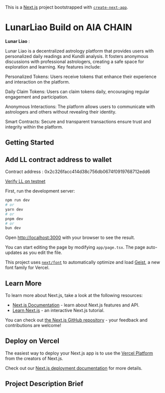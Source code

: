 This is a [Next.js](https://nextjs.org) project bootstrapped with [`create-next-app`](https://nextjs.org/docs/app/api-reference/cli/create-next-app).

# LunarLiao Build on AIA CHAIN

**Lunar Liao** : 

Lunar Liao is a decentralized astrology platform that provides users with personalized daily readings and Kundli analysis. It fosters anonymous discussions with professional astrologers, creating a safe space for exploration and learning. Key features include:

Personalized Tokens: Users receive tokens that enhance their experience and interaction on the platform.

Daily Claim Tokens: Users can claim tokens daily, encouraging regular engagement and participation.

Anonymous Interactions: The platform allows users to communicate with astrologers and others without revealing their identity.

Smart Contracts: Secure and transparent transactions ensure trust and integrity within the platform.



## Getting Started

## Add LL contract address to wallet

Contract address : 0x2c326facc414d38c756db0674f0919768712edd6

[Verify LL on testnet](https://testnet.bscscan.com/token/0xabf9f00beeb5ee7edc10f5a698f84ae380ceb51f)


First, run the development server:

```bash
npm run dev
# or
yarn dev
# or
pnpm dev
# or
bun dev
```

Open [http://localhost:3000](http://localhost:3000) with your browser to see the result.

You can start editing the page by modifying `app/page.tsx`. The page auto-updates as you edit the file.

This project uses [`next/font`](https://nextjs.org/docs/app/building-your-application/optimizing/fonts) to automatically optimize and load [Geist](https://vercel.com/font), a new font family for Vercel.

## Learn More

To learn more about Next.js, take a look at the following resources:

- [Next.js Documentation](https://nextjs.org/docs) - learn about Next.js features and API.
- [Learn Next.js](https://nextjs.org/learn) - an interactive Next.js tutorial.

You can check out [the Next.js GitHub repository](https://github.com/vercel/next.js) - your feedback and contributions are welcome!

## Deploy on Vercel

The easiest way to deploy your Next.js app is to use the [Vercel Platform](https://vercel.com/new?utm_medium=default-template&filter=next.js&utm_source=create-next-app&utm_campaign=create-next-app-readme) from the creators of Next.js.

Check out our [Next.js deployment documentation](https://nextjs.org/docs/app/building-your-application/deploying) for more details.

## Project Description Brief
